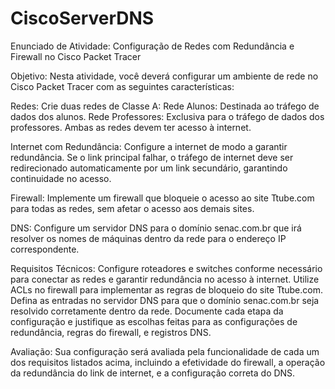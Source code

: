 # CiscoServerDNS

Enunciado de Atividade: Configuração de Redes com Redundância e Firewall no Cisco Packet Tracer

Objetivo: Nesta atividade, você deverá configurar um ambiente de rede no Cisco Packet Tracer com as seguintes características:

Redes:
Crie duas redes de Classe A:
Rede Alunos: Destinada ao tráfego de dados dos alunos.
Rede Professores: Exclusiva para o tráfego de dados dos professores.
Ambas as redes devem ter acesso à internet.

Internet com Redundância:
Configure a internet de modo a garantir redundância. Se o link principal falhar, o tráfego de internet deve ser redirecionado automaticamente por um link secundário, garantindo continuidade no acesso.

Firewall:
Implemente um firewall que bloqueie o acesso ao site Ttube.com para todas as redes, sem afetar o acesso aos demais sites.

DNS:
Configure um servidor DNS para o domínio senac.com.br que irá resolver os nomes de máquinas dentro da rede para o endereço IP correspondente.

Requisitos Técnicos:
Configure roteadores e switches conforme necessário para conectar as redes e garantir redundância no acesso à internet.
Utilize ACLs no firewall para implementar as regras de bloqueio do site Ttube.com.
Defina as entradas no servidor DNS para que o domínio senac.com.br seja resolvido corretamente dentro da rede.
Documente cada etapa da configuração e justifique as escolhas feitas para as configurações de redundância, regras do firewall, e registros DNS.

Avaliação:
Sua configuração será avaliada pela funcionalidade de cada um dos requisitos listados acima, incluindo a efetividade do firewall, a operação da redundância do link de internet, e a configuração correta do DNS.
